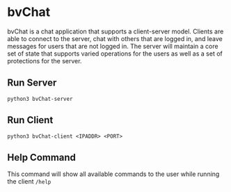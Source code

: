 # bvChat
bvChat is a chat application that supports a client-server model. Clients are able to connect to the server, chat with others that are logged in, and leave messages for users that are not logged in. The server will maintain a core set of state that supports varied operations for the users as well as a set of protections for the server.

## Run Server
``` python3 bvChat-server ```

## Run Client
``` python3 bvChat-client <IPADDR> <PORT> ```

## Help Command
This command will show all available commands to the user while running the client
```/help```
